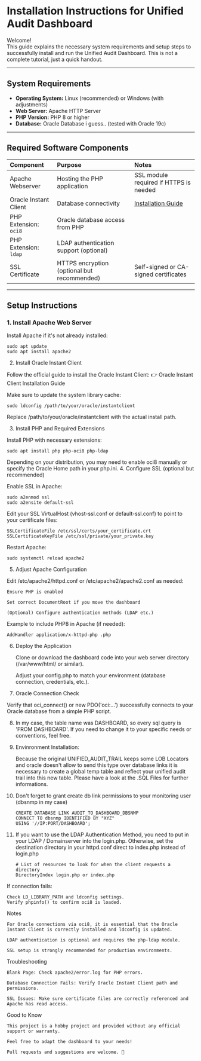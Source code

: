 # Installation Instructions for Unified Audit Dashboard

Welcome!  
This guide explains the necessary system requirements and setup steps to successfully install and run the Unified Audit Dashboard. This is not a complete tutorial, just a quick handout.

---

## System Requirements

- **Operating System:** Linux (recommended) or Windows (with adjustments)
- **Web Server:** Apache HTTP Server
- **PHP Version:** PHP 8 or higher
- **Database:** Oracle Database i guess.. (tested with Oracle 19c)

---

## Required Software Components

| Component | Purpose | Notes |
|:---|:---|:---|
| Apache Webserver | Hosting the PHP application | SSL module required if HTTPS is needed |
| Oracle Instant Client | Database connectivity | [Installation Guide](https://oracle-base.com/articles/misc/oracle-instant-client-installation) |
| PHP Extension: `oci8` | Oracle database access from PHP | |
| PHP Extension: `ldap` | LDAP authentication support (optional) | |
| SSL Certificate | HTTPS encryption (optional but recommended) | Self-signed or CA-signed certificates |

---

## Setup Instructions

### 1. Install Apache Web Server
Install Apache if it's not already installed:

    sudo apt update
    sudo apt install apache2

2. Install Oracle Instant Client

Follow the official guide to install the Oracle Instant Client: 👉 Oracle Instant Client Installation Guide

Make sure to update the system library cache:

    sudo ldconfig /path/to/your/oracle/instantclient

Replace /path/to/your/oracle/instantclient with the actual install path.

3. Install PHP and Required Extensions

Install PHP with necessary extensions:

    sudo apt install php php-oci8 php-ldap

Depending on your distribution, you may need to enable oci8 manually or specify the Oracle Home path in your php.ini.
4. Configure SSL (optional but recommended)

Enable SSL in Apache:

    sudo a2enmod ssl
    sudo a2ensite default-ssl

Edit your SSL VirtualHost (vhost-ssl.conf or default-ssl.conf) to point to your certificate files:

    SSLCertificateFile /etc/ssl/certs/your_certificate.crt
    SSLCertificateKeyFile /etc/ssl/private/your_private.key

Restart Apache:

    sudo systemctl reload apache2

5. Adjust Apache Configuration

Edit /etc/apache2/httpd.conf or /etc/apache2/apache2.conf as needed:

    Ensure PHP is enabled

    Set correct DocumentRoot if you move the dashboard

    (Optional) Configure authentication methods (LDAP etc.)

Example to include PHP8 in Apache (if needed):

    AddHandler application/x-httpd-php .php

6. Deploy the Application

   Clone or download the dashboard code into your web server directory (/var/www/html/ or similar).

   Adjust your config.php to match your environment (database connection, credentials, etc.).
   

8. Oracle Connection Check

Verify that oci_connect() or new PDO('oci:...') successfully connects to your Oracle database from a simple PHP script.

8. In my case, the table name was DASHBOARD, so every sql query is 'FROM DASHBOARD'. If you need to change it to your specific needs or conventions, feel free.

9. Envinronment Installation: 

   Because the original UNIFIED_AUDIT_TRAIL keeps some LOB Locators and oracle doesn't allow to send this type over database links it is necessary to create a global temp table and reflect your unified audit trail into this new table.
   Please have a look at the .SQL Files for further informations.

11. Don't forget to grant create db link permissions to your monitoring user (dbsnmp in my case)

        CREATE DATABASE LINK AUDIT_TO_DASHBOARD_DBSNMP
        CONNECT TO dbsnmp IDENTIFIED BY "XYZ"
        USING '//IP:PORT/DASHBOARD';

12. If you want to use the LDAP Authentication Method, you need to put in your LDAP / Domainserver into the login.php. Otherwise, set the destination directory in your httpd.conf direct to index.php instead of login.php

        # List of resources to look for when the client requests a directory
        DirectoryIndex login.php or index.php


If connection fails:

    Check LD_LIBRARY_PATH and ldconfig settings.
    Verify phpinfo() to confirm oci8 is loaded.


Notes

    For Oracle connections via oci8, it is essential that the Oracle Instant Client is correctly installed and ldconfig is updated.

    LDAP authentication is optional and requires the php-ldap module.

    SSL setup is strongly recommended for production environments.

Troubleshooting

    Blank Page: Check apache2/error.log for PHP errors.

    Database Connection Fails: Verify Oracle Instant Client path and permissions.

    SSL Issues: Make sure certificate files are correctly referenced and Apache has read access.
    

Good to Know

    This project is a hobby project and provided without any official support or warranty.

    Feel free to adapt the dashboard to your needs!

    Pull requests and suggestions are welcome. 🚀

